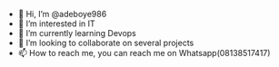 - 👋 Hi, I’m @adeboye986
- 👀 I’m interested in IT
- 🌱 I’m currently learning Devops
- 💞️ I’m looking to collaborate on several projects
- 📫 How to reach me, you can reach me on Whatsapp(08138517417)

<!---
adeboye986/adeboye986 is a ✨ special ✨ repository because its `README.md` (this file) appears on your GitHub profile.
You can click the Preview link to take a look at your changes.
--->
